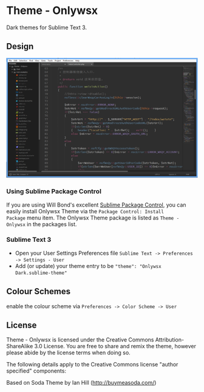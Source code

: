 # Theme - Onlywsx

Dark themes for Sublime Text 3.

## Design

![Dark Theme](https://raw.githubusercontent.com/onlywsx/Theme---Onlywsx/master/screenshots/20160812134546.png)


### Using Sublime Package Control

If you are using Will Bond's excellent [Sublime Package Control](http://wbond.net/sublime_packages/package_control), you can easily install Onlywsx Theme via the `Package Control: Install Package` menu item. The Onlywsx Theme package is listed as `Theme - Onlywsx` in the packages list.

### Sublime Text 3

- Open your User Settings Preferences file `Sublime Text -> Preferences -> Settings - User`
- Add (or update) your theme entry to be `"theme": "Onlywsx Dark.sublime-theme"`

## Colour Schemes

enable the colour scheme via `Preferences -> Color Scheme -> User`

## License

Theme - Onlywsx is licensed under the Creative Commons Attribution-ShareAlike 3.0 License. You are free to share and remix the theme, however please abide by the license terms when doing so.

The following details apply to the Creative Commons license "author specified" components:

Based on Soda Theme by Ian Hill (http://buymeasoda.com/)
